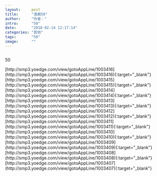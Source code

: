 ```yaml
---
layout:     post
title:      "漫画50"
author:     "作者："
intro:      "50"
date:       "2018-02-14 12:17:14"
categories: "其他"
tags:       "50"
image:      ""
---
```

<div style="text-align: center">
<p><img src=""/></p>
</div>
<p class="post-meta">
<span>50</span>
</p>
[http://smp3.yoedge.com/view/gotoAppLine/1003416](http://smp3.yoedge.com/view/gotoAppLine/1003416){:target="_blank"}
[http://smp3.yoedge.com/view/gotoAppLine/1003415](http://smp3.yoedge.com/view/gotoAppLine/1003415){:target="_blank"}
[http://smp3.yoedge.com/view/gotoAppLine/1003414](http://smp3.yoedge.com/view/gotoAppLine/1003414){:target="_blank"}
[http://smp3.yoedge.com/view/gotoAppLine/1003413](http://smp3.yoedge.com/view/gotoAppLine/1003413){:target="_blank"}
[http://smp3.yoedge.com/view/gotoAppLine/1003412](http://smp3.yoedge.com/view/gotoAppLine/1003412){:target="_blank"}
[http://smp3.yoedge.com/view/gotoAppLine/1003411](http://smp3.yoedge.com/view/gotoAppLine/1003411){:target="_blank"}
[http://smp3.yoedge.com/view/gotoAppLine/1003410](http://smp3.yoedge.com/view/gotoAppLine/1003410){:target="_blank"}
[http://smp3.yoedge.com/view/gotoAppLine/1003409](http://smp3.yoedge.com/view/gotoAppLine/1003409){:target="_blank"}
[http://smp3.yoedge.com/view/gotoAppLine/1003408](http://smp3.yoedge.com/view/gotoAppLine/1003408){:target="_blank"}
[http://smp3.yoedge.com/view/gotoAppLine/1003407](http://smp3.yoedge.com/view/gotoAppLine/1003407){:target="_blank"}


